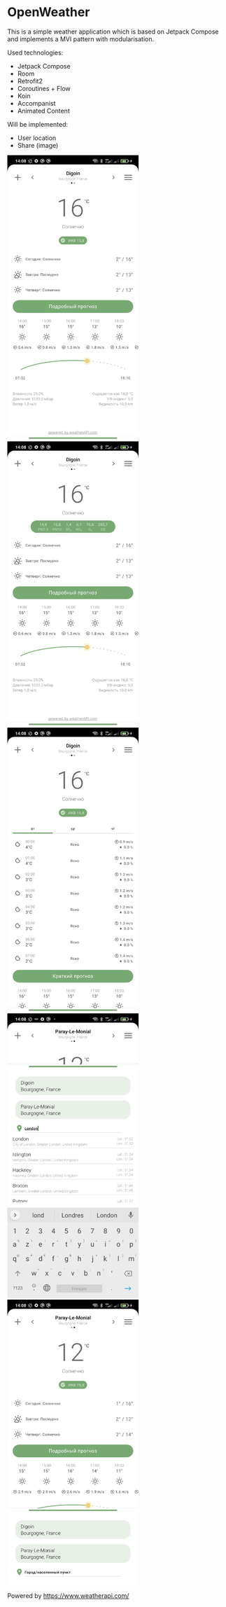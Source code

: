 # OpenWeather
This is a simple weather application which is based on Jetpack Compose and implements a MVI pattern with modularisation.

Used technologies:
- Jetpack Compose
- Room
- Retrofit2
- Coroutines + Flow
- Koin
- Accompanist
- Animated Content

Will be implemented:
- User location
- Share (image)

<img src = "https://github.com/palevominimale/OpenWeather/blob/master/scr%20(2).jpg" width=300/>  <img src = "https://github.com/palevominimale/OpenWeather/blob/master/scr%20(1).jpg" width=300/>  <img src = "https://github.com/palevominimale/OpenWeather/blob/master/scr%20(5).jpg" width=300/>  <img src = "https://github.com/palevominimale/OpenWeather/blob/master/scr%20(4).jpg" width=300/>  <img src = "https://github.com/palevominimale/OpenWeather/blob/master/scr%20(3).jpg" width=300/>

Powered by https://www.weatherapi.com/
